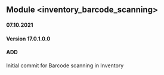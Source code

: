 ## Module <inventory_barcode_scanning>

#### 07.10.2021
#### Version 17.0.1.0.0
#### ADD
Initial commit for Barcode scanning in Inventory


